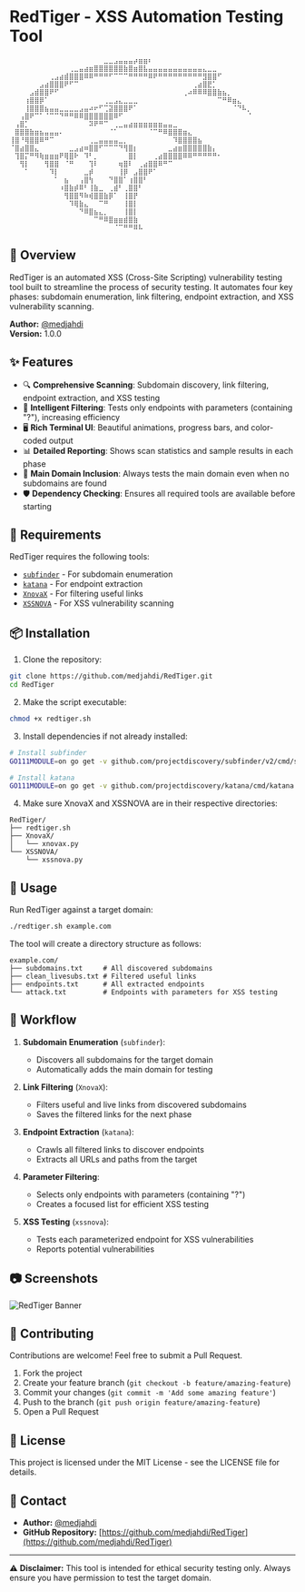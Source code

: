 # RedTiger - XSS Automation Testing Tool

```
⠀⠀⠀⠀⠀⠀⠀⠀⠀⠀⠀⠀⠀⠀⠀⠀⠀⠀⠀⣀⣀⣠⣤⣤⣤⡴⣶⣶⠆⠀⠀⠀⠀⠀⠀⠀⠀⠀⠀⠀⠀⠀⠀⠀⠀⠀⠀⠀⠀
⠀⠀⠀⠀⠀⠀⠀⠀⠀⠀⠀⠀⢀⣀⣤⣴⣶⣿⣿⣿⣿⣿⣿⣷⣿⣶⣿⣧⣤⣤⣤⣤⣤⣤⣤⣤⣤⣤⣤⣄⣀⣀⠀⠀⠀⠀⠀⠀⠀
⠀⠀⠀⠀⠀⠀⠀⠀⢀⣠⣴⣾⣿⣿⣿⠿⠿⠛⠛⠛⠋⠉⠉⠉⠛⠛⠛⠛⠿⠟⠛⠛⠛⠛⠛⠛⠛⠛⠛⣻⣿⣿⠋⠀⠀⠀⠀⠀⠀
⠀⠀⠀⠀⠀⠀⣠⣴⣿⣿⣿⠟⠋⠉⠀⠀⠀⠀⠀⠀⠀⠀⠀⠀⠀⠀⠀⠀⠀⠀⠀⠀⠀⠀⠀⠀⠀⢀⣴⣿⣟⡁⠀⠀⠀⠀⠀⠀⠀
⠀⠀⠀⠀⣠⣾⣿⣿⠟⠋⠀⠀⠀⠀⠀⠀⠀⠀⠀⠀⠀⠀⠀⠀⠀⠀⠀⠀⠀⠀⠀⠀⠀⠀⠀⢀⠴⠿⠿⠿⣿⣿⣷⣦⡀⠀⠀⠀⠀
⠀⠀⠀⢰⣿⣿⡿⠁⠀⠀⠀⠀⠀⠀⠀⠀⠀⠀⠀⢀⣀⣠⣄⣀⣀⣀⠀⠀⠀⠀⠀⠀⠀⠀⠀⠀⠀⠀⠀⠀⠀⠀⠉⠛⠿⣶⣄⠀⠀
⠀⠀⠀⢸⣿⣿⣿⣦⣤⣤⣀⣀⣀⣀⣠⣤⠴⠖⠋⢉⣽⣿⣿⣿⠟⠁⠀⠀⠀⠀⠀⠀⠀⠀⠀⠀⠀⠀⠀⠀⠀⠀⠀⠀⠀⠈⠙⠧⡀
⠀⠀⢠⣿⠟⠉⠁⠈⠉⠉⠙⠛⠛⠿⠿⣿⣿⣿⣿⣿⣿⠿⠋⠀⠀⠀⠀⠀⠀⠀⠀⠀⠀⠀⠀⠀⠀⠀⠀⠀⠀⠀⠀⠀⠀⠀⠀⠀⠈
⠀⢠⣿⡁⠀⠀⠀⠀⠀⠀⠀⠀⠀⠀⠀⠀⠽⠟⠛⠉⠀⢀⣀⣤⣴⣶⣶⣶⣶⣶⣶⣤⣤⣀⠀⠀⠀⠀⠀⠀⠀⠀⠀⠀⠀⠀⠀⠀⠀
⠀⣿⣿⣿⣷⣶⣦⣤⣤⣤⠄⠀⠀⠀⠀⠀⠀⠀⠀⠀⠈⠁⠀⠀⠀⠀⠀⠀⠈⠉⠛⠿⣿⣿⣿⣶⣄⠀⠀⠀⠀⠀⠀⠀⠀⠀⠀⠀⠀
⢸⣿⠘⢿⣿⣿⠿⠛⠉⠀⠀⠀⠀⠀⠀⠀⢀⣀⣤⣤⣤⣤⣀⡀⠀⠀⠀⠀⠀⠀⠀⠀⠀⠹⣿⣿⣿⣿⣦⠀⠀⠀⠀⠀⠀⠀⠀⠀⠀
⠈⣿⣴⣿⣿⣄⠀⠀⠀⠀⠀⠀⣀⣠⣴⠶⣿⣿⠋⠉⠉⠉⠙⢻⣿⡆⠀⠀⠀⠀⠀⠀⣀⣴⣶⣿⣿⣿⣿⣿⣷⡄⠀⠀⠀⠀⠀⠀⠀
⠀⢹⣿⡍⠛⠻⢷⣶⣶⣶⠟⢿⣿⠗⠀⠹⠃⡀⠀⠀⠀⠀⠀⠀⣿⡇⠀⠀⠀⢀⣴⣿⣿⣿⣿⠿⠿⠛⠛⠛⠛⠛⠂⠀⠀⠀⠀⠀⠀
⠀⠀⢻⡇⠀⠀⠀⢻⣿⣿⠀⠈⠛⠀⠀⠀⢹⠇⠀⠀⠀⠀⢶⣿⠇⠀⢀⣴⣿⣿⠿⠛⠉⠀⠀⠀⠀⠀⠀⠀⠀⠀⠀⠀⠀⠀⠀⠀⠀
⠀⠀⠀⠁⠀⠀⠀⠀⠹⡇⠀⠀⠀⠀⠀⣀⡾⠀⠀⠀⠀⠀⢸⡿⠀⣠⣿⣿⠟⠁⠀⠀⠀⠀⠀⠀⠀⠀⠀⠀⠀⠀⠀⠀⠀⠀⠀⠀⠀
⠀⠀⠀⠀⠀⠀⠀⠀⠀⠁⠀⣦⠀⠀⢠⣿⢳⠀⠀⠀⠙⣿⣿⠁⢰⣿⣿⠃⠀⠀⠀⠀⠀⠀⠀⠀⠀⠀⠀⠀⠀⠀⠀⠀⠀⠀⠀⠀⠀
⠀⠀⠀⠀⠀⠀⠀⠀⠀⠀⠰⣿⣷⡾⠿⠃⢸⣷⣀⠀⢀⣾⠃⢀⣿⣿⠃⠀⠀⠀⠀⠀⠀⠀⠀⠀⠀⠀⠀⠀⠀⠀⠀⠀⠀⠀⠀⠀⠀
⠀⠀⠀⠀⠀⠀⠀⠀⠀⠀⠀⢻⣿⣿⠻⠷⢾⣿⣿⣷⡿⠁⠀⢸⣿⡟⠀⠀⠀⠀⠀⠀⠀⠀⠀⠀⠀⠀⠀⠀⠀⠀⠀⠀⠀⠀⠀⠀⠀
⠀⠀⠀⠀⠀⠀⠀⠀⠀⠀⠀⠀⠹⢿⣷⣄⠀⠀⠉⠛⠀⠀⠀⢸⣿⡇⠀⠀⠀⠀⠀⠀⠀⠀⠀⠀⠀⠀⠀⠀⠀⠀⠀⠀⠀⠀⠀⠀⠀
⠀⠀⠀⠀⠀⠀⠀⠀⠀⠀⠀⠀⠀⠀⠙⠿⣿⣦⣄⡀⠀⠀⠀⢸⣿⡇⠀⠀⠀⠀⠀⠀⠀⠀⠀⠀⠀⠀⠀⠀⠀⠀⠀⠀⠀⠀⠀⠀⠀
⠀⠀⠀⠀⠀⠀⠀⠀⠀⠀⠀⠀⠀⠀⠀⠀⠀⠉⠛⠿⣿⣶⣶⣾⣿⣷⠀⠀⠀⠀⠀⠀⠀⠀⠀⠀⠀⠀⠀⠀⠀⠀⠀⠀⠀⠀⠀⠀⠀
⠀⠀⠀⠀⠀⠀⠀⠀⠀⠀⠀⠀⠀⠀⠀⠀⠀⠀⠀⠀⠀⠈⠉⠛⠛⠿⠧⠀⠀⠀⠀⠀⠀⠀⠀⠀⠀⠀⠀⠀⠀⠀⠀⠀⠀⠀⠀⠀⠀
```

## 🚩 Overview

RedTiger is an automated XSS (Cross-Site Scripting) vulnerability testing tool built to streamline the process of security testing. It automates four key phases: subdomain enumeration, link filtering, endpoint extraction, and XSS vulnerability scanning.

**Author:** [@medjahdi](https://github.com/medjahdi)  
**Version:** 1.0.0

## ✨ Features

- 🔍 **Comprehensive Scanning**: Subdomain discovery, link filtering, endpoint extraction, and XSS testing
- 🎯 **Intelligent Filtering**: Tests only endpoints with parameters (containing "?"), increasing efficiency
- 🖥️ **Rich Terminal UI**: Beautiful animations, progress bars, and color-coded output
- 📊 **Detailed Reporting**: Shows scan statistics and sample results in each phase
- 🔄 **Main Domain Inclusion**: Always tests the main domain even when no subdomains are found
- 🛡️ **Dependency Checking**: Ensures all required tools are available before starting

## 🔧 Requirements

RedTiger requires the following tools:

- [`subfinder`](https://github.com/projectdiscovery/subfinder) - For subdomain enumeration
- [`katana`](https://github.com/projectdiscovery/katana) - For endpoint extraction
- [`XnovaX`](https://github.com/medjahdi/XnovaX) - For filtering useful links
- [`XSSNOVA`](https://github.com/medjahdi/XSSNOVA) - For XSS vulnerability scanning

## 📦 Installation

1. Clone the repository:

```bash
git clone https://github.com/medjahdi/RedTiger.git
cd RedTiger
```

2. Make the script executable:

```bash
chmod +x redtiger.sh
```

3. Install dependencies if not already installed:

```bash
# Install subfinder
GO111MODULE=on go get -v github.com/projectdiscovery/subfinder/v2/cmd/subfinder

# Install katana
GO111MODULE=on go get -v github.com/projectdiscovery/katana/cmd/katana
```

4. Make sure XnovaX and XSSNOVA are in their respective directories:

```
RedTiger/
├── redtiger.sh
├── XnovaX/
│   └── xnovax.py
└── XSSNOVA/
    └── xssnova.py
```

## 🚀 Usage

Run RedTiger against a target domain:

```bash
./redtiger.sh example.com
```

The tool will create a directory structure as follows:

```
example.com/
├── subdomains.txt     # All discovered subdomains
├── clean_livesubs.txt # Filtered useful links
├── endpoints.txt      # All extracted endpoints
└── attack.txt         # Endpoints with parameters for XSS testing
```

## 🔄 Workflow

1. **Subdomain Enumeration** (`subfinder`):
   - Discovers all subdomains for the target domain
   - Automatically adds the main domain for testing

2. **Link Filtering** (`XnovaX`):
   - Filters useful and live links from discovered subdomains
   - Saves the filtered links for the next phase

3. **Endpoint Extraction** (`katana`):
   - Crawls all filtered links to discover endpoints
   - Extracts all URLs and paths from the target

4. **Parameter Filtering**:
   - Selects only endpoints with parameters (containing "?")
   - Creates a focused list for efficient XSS testing

5. **XSS Testing** (`xssnova`):
   - Tests each parameterized endpoint for XSS vulnerabilities
   - Reports potential vulnerabilities

## 📷 Screenshots

![RedTiger Banner](https://github.com/medjahdi/RedTiger/blob/main/banner.png)

## 🤝 Contributing

Contributions are welcome! Feel free to submit a Pull Request.

1. Fork the project
2. Create your feature branch (`git checkout -b feature/amazing-feature`)
3. Commit your changes (`git commit -m 'Add some amazing feature'`)
4. Push to the branch (`git push origin feature/amazing-feature`)
5. Open a Pull Request

## 📝 License

This project is licensed under the MIT License - see the LICENSE file for details.

## 📧 Contact

- **Author:** [@medjahdi](https://github.com/medjahdi)
- **GitHub Repository:** [https://github.com/medjahdi/RedTiger](https://github.com/medjahdi/RedTiger)

---

⚠️ **Disclaimer:** This tool is intended for ethical security testing only. Always ensure you have permission to test the target domain.
